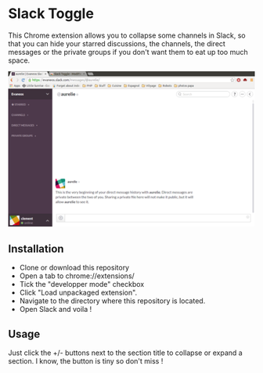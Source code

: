 # Slack Toggle

This Chrome extension allows you to collapse some channels in Slack, so that you can hide your starred discussions, the channels, the direct messages or the private groups if you don't want them to eat up too much space. 

![](pictures/slacktoggle_screen.png)

## Installation

 - Clone or download this repository
 - Open a tab to chrome://extensions/
 - Tick the "developper mode" checkbox
 - Click "Load unpackaged extension".
 - Navigate to the directory where this repository is located.
 - Open Slack and voila !

## Usage

Just click the +/- buttons next to the section title to collapse or expand a section. I know, the button is tiny so don't miss !
